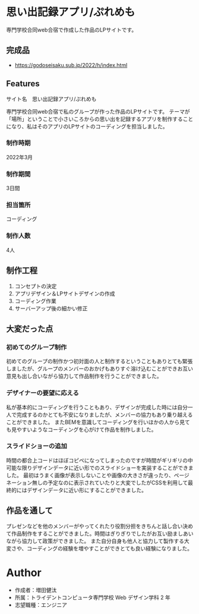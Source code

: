 # 思い出記録アプリ/ぷれめも

専門学校合同web合宿で作成した作品のLPサイトです。

## 完成品

- https://godoseisaku.sub.jp/2022/h/index.html

## Features


サイト名　思い出記録アプリ/ぷれめも

専門学校合同web合宿で私のグループが作った作品のLPサイトです。 テーマが「場所」ということで小さいころからの思い出を記録するアプリを制作することになり、私はそのアプリのLPサイトのコーディングを担当しました。

### 制作時期
2022年3月
### 制作期間
3日間
### 担当箇所
コーディング
### 制作人数
4人

## 制作工程
1. コンセプトの決定
2. アプリデザイン＆LPサイトデザインの作成
3. コーディング作業
4. サーバーアップ後の細かい修正

## 大変だった点
### 初めてのグループ制作
初めてのグループの制作かつ初対面の人と制作するということもありとても緊張しましたが、グループのメンバーのおかげもありすぐ溶け込むことができお互い意見も出し合いながら協力して作品制作を行うことができました。

### デザイナーの要望に応える
私が基本的にコーディングを行うこともあり、デザインが完成した時には自分一人で完成するのかとても不安になりましたが、メンバーの協力もあり乗り越えることができました。 またBEMを意識してコーディングを行いほかの人から見ても見やすいようなコーディングを心がけて作品を制作しました。

### スライドショーの追加
時間の都合上コードはほぼコピペになってしまったのですが時間がギリギリの中可能な限りデザインデータに近い形でのスライドショーを実装することができました。 最初はうまく画像が表示しないことや画像の大きさが違ったり、ページネーション無しの予定なのに表示されていたりと大変でしたがCSSを利用して最終的にはデザインデータに近い形にすることができました。

## 作品を通して
プレゼンなどを他のメンバーがやってくれたり役割分担をきちんと話し合い決めて作品制作をすることができました。時間はぎりぎりでしたがお互い励ましあいながら協力して政策ができました。 また自分自身も他人と協力して製作する大変さや、コーディングの経験を増やすことができとても良い経験になりました。
# Author

- 作成者：増田健汰
- 所属：トライデントコンピュータ専門学校 Web デザイン学科 2 年
- 志望職種：エンジニア

